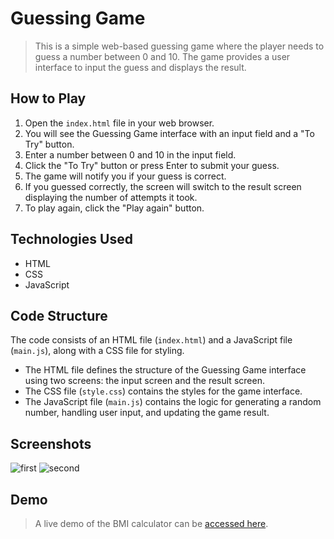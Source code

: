 # Guessing Game

> This is a simple web-based guessing game where the player needs to guess a number between 0 and 10. The game provides a user interface to input the guess and displays the result.

## How to Play

1. Open the `index.html` file in your web browser.
2. You will see the Guessing Game interface with an input field and a "To Try" button.
3. Enter a number between 0 and 10 in the input field.
4. Click the "To Try" button or press Enter to submit your guess.
5. The game will notify you if your guess is correct.
6. If you guessed correctly, the screen will switch to the result screen displaying the number of attempts it took.
7. To play again, click the "Play again" button.

## Technologies Used
* HTML
* CSS
* JavaScript

## Code Structure

The code consists of an HTML file (`index.html`) and a JavaScript file (`main.js`), along with a CSS file for styling.

- The HTML file defines the structure of the Guessing Game interface using two screens: the input screen and the result screen.
- The CSS file (`style.css`) contains the styles for the game interface.
- The JavaScript file (`main.js`) contains the logic for generating a random number, handling user input, and updating the game result.

## Screenshots
![first](https://github.com/Jeanziin/Guessing-Game/assets/99040775/e44bafb3-64cc-466a-a2fb-3c46269e3c31)
![second](https://github.com/Jeanziin/Guessing-Game/assets/99040775/b2463342-deed-48cf-a7fe-583ba499a70c)


## Demo
> A live demo of the BMI calculator can be [accessed here](https://relaxed-gingersnap-cdd8fc.netlify.app).
